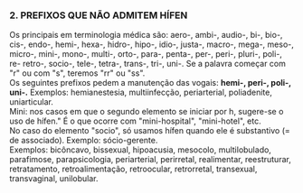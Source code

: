 ### **2\. PREFIXOS QUE NÃO ADMITEM HÍFEN**


Os principais em terminologia médica são: aero-, ambi-, audio-, bi-, bio-, cis-, endo-, hemi-, hexa-, hidro-, hipo-, idio-, justa-, macro-, mega-, meso-, micro-, mini-, mono-, multi-, orto-, para-, penta-, per-, peri-, pluri-, poli-, re- retro-, socio-, tele-, tetra-, trans-, tri-, uni-. Se a palavra começar com "r" ou com "s", teremos "rr" ou "ss".   
Os seguintes prefixos pedem a manutenção das vogais: **hemi-, peri-, poli-, uni-.** Exemplos: hemianestesia, multiinfecção, periarterial, poliadenite, uniarticular.   
Mini: nos casos em que o segundo elemento se iniciar por h, sugere-se o uso de hífen." É o que ocorre com "mini-hospital", "mini-hotel", etc.  
No caso do elemento "socio", só usamos hífen quando ele é substantivo (= de associado). Exemplo: sócio-gerente.   
Exemplos: bicôncavo, bissexual, hipoacusia, mesocolo, multilobulado, parafimose, parapsicologia, periarterial, perirretal, realimentar, reestruturar, retratamento, retroalimentação, retroocular, retrorretal, transexual, transvaginal, unilobular. 

